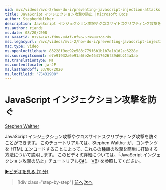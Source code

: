 ```yaml
---
uid: mvc/videos/mvc-2/how-do-i/preventing-javascript-injection-attacks
title: JavaScript インジェクション攻撃の防止 |Microsoft Docs
author: StephenWalther
description: JavaScript インジェクション攻撃やクロスサイトスクリプティング攻撃を防ぐことができます。 このチュートリアルでは、Stephen Walther が簡単に実行を解除する方法について説明します。
ms.author: riande
ms.date: 08/20/2008
ms.assetid: 012a91e7-fd88-4d4f-8f95-57a9043c47d9
msc.legacyurl: /mvc/videos/mvc-2/how-do-i/preventing-javascript-injection-attacks
msc.type: video
ms.openlocfilehash: 83228f9ec92e583c779f6b1b1b7a1b1d2ec6228e
ms.sourcegitcommit: e7e91932a6e91a63e2e46417626f39d6b244a3ab
ms.translationtype: MT
ms.contentlocale: ja-JP
ms.lasthandoff: 03/06/2020
ms.locfileid: "78431908"
---
```

# <a name="preventing-javascript-injection-attacks"></a>JavaScript インジェクション攻撃を防ぐ

[Stephen Walther](https://github.com/StephenWalther)

JavaScript インジェクション攻撃やクロスサイトスクリプティング攻撃を防ぐことができます。 このチュートリアルでは、Stephen Walther が、コンテンツを HTML エンコードすることによって、これらの種類の攻撃を簡単に打破する方法について説明します。 このビデオの詳細については、「JavaScript インジェクション攻撃の防止」チュートリアル[C#](../../../overview/older-versions-1/security/preventing-javascript-injection-attacks-cs.md)(、 [VB](../../../overview/older-versions-1/security/preventing-javascript-injection-attacks-vb.md)) を参照してください。

[&#9654;ビデオを見る (11 分)](https://channel9.msdn.com/Blogs/ASP-NET-Site-Videos/preventing-javascript-injection-attacks)

> [!div class="step-by-step"]
> [前へ](an-introduction-to-url-routing.md)
> [次へ](creating-unit-tests-for-aspnet-mvc-applications.md)
